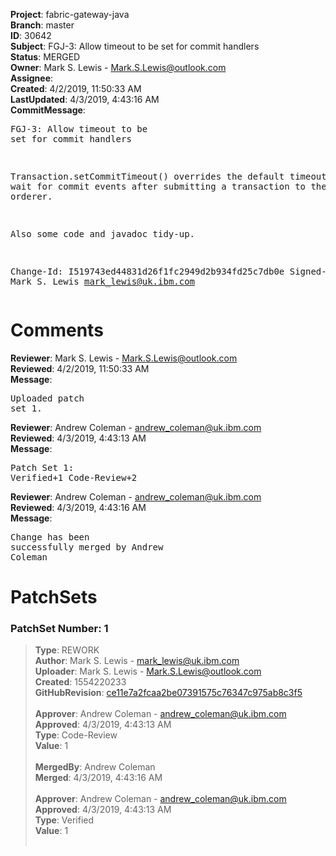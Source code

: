<strong>Project</strong>: fabric-gateway-java<br><strong>Branch</strong>: master<br><strong>ID</strong>: 30642<br><strong>Subject</strong>: FGJ-3: Allow timeout to be set for commit handlers<br><strong>Status</strong>: MERGED<br><strong>Owner</strong>: Mark S. Lewis - Mark.S.Lewis@outlook.com<br><strong>Assignee</strong>:<br><strong>Created</strong>: 4/2/2019, 11:50:33 AM<br><strong>LastUpdated</strong>: 4/3/2019, 4:43:16 AM<br><strong>CommitMessage</strong>:<br><pre>FGJ-3: Allow timeout to be set for commit handlers

Transaction.setCommitTimeout() overrides the default timeout used
to wait for commit events after submitting a transaction to the
orderer.

Also some code and javadoc tidy-up.

Change-Id: I519743ed44831d26f1fc2949d2b934fd25c7db0e
Signed-off-by: Mark S. Lewis <mark_lewis@uk.ibm.com>
</pre><h1>Comments</h1><strong>Reviewer</strong>: Mark S. Lewis - Mark.S.Lewis@outlook.com<br><strong>Reviewed</strong>: 4/2/2019, 11:50:33 AM<br><strong>Message</strong>: <pre>Uploaded patch set 1.</pre><strong>Reviewer</strong>: Andrew Coleman - andrew_coleman@uk.ibm.com<br><strong>Reviewed</strong>: 4/3/2019, 4:43:13 AM<br><strong>Message</strong>: <pre>Patch Set 1: Verified+1 Code-Review+2</pre><strong>Reviewer</strong>: Andrew Coleman - andrew_coleman@uk.ibm.com<br><strong>Reviewed</strong>: 4/3/2019, 4:43:16 AM<br><strong>Message</strong>: <pre>Change has been successfully merged by Andrew Coleman</pre><h1>PatchSets</h1><h3>PatchSet Number: 1</h3><blockquote><strong>Type</strong>: REWORK<br><strong>Author</strong>: Mark S. Lewis - mark_lewis@uk.ibm.com<br><strong>Uploader</strong>: Mark S. Lewis - Mark.S.Lewis@outlook.com<br><strong>Created</strong>: 1554220233<br><strong>GitHubRevision</strong>: [ce11e7a2fcaa2be07391575c76347c975ab8c3f5](https://github.com/hyperledger/fabric-gateway-java/commit/ce11e7a2fcaa2be07391575c76347c975ab8c3f5)<br><br><strong>Approver</strong>: Andrew Coleman - andrew_coleman@uk.ibm.com<br><strong>Approved</strong>: 4/3/2019, 4:43:13 AM<br><strong>Type</strong>: Code-Review<br><strong>Value</strong>: 1<br><br><strong>MergedBy</strong>: Andrew Coleman<br><strong>Merged</strong>: 4/3/2019, 4:43:16 AM<br><br><strong>Approver</strong>: Andrew Coleman - andrew_coleman@uk.ibm.com<br><strong>Approved</strong>: 4/3/2019, 4:43:13 AM<br><strong>Type</strong>: Verified<br><strong>Value</strong>: 1<br><br></blockquote>